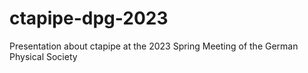 # ctapipe-dpg-2023
Presentation about ctapipe at the 2023 Spring Meeting of the German Physical Society
